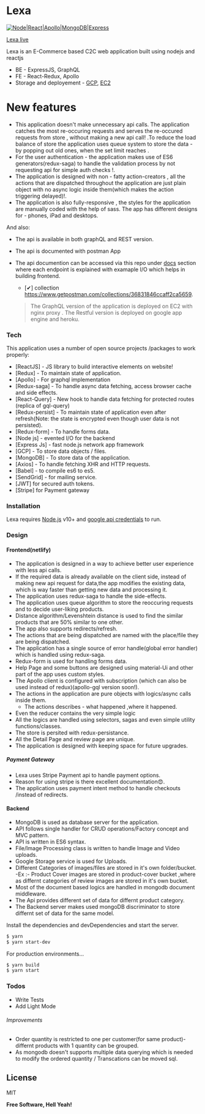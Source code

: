 # Lexa

[![Node|React|Apollo|MongoDB|Express](https://i.imgur.com/EaBcbef.jpg)]()

[Lexa live](https://lexa.netlify.app/)

Lexa is an E-Commerce based C2C web application built using nodejs and reactjs

- BE - ExpressJS, GraphQL
- FE - React-Redux, Apollo
- Storage and deployement - [GCP](https://lexa-api.uc.r.appspot.com/graphql), [EC2](http://ec2-13-233-48-194.ap-south-1.compute.amazonaws.com:4000/)

# New features

- This application doesn't make unnecessary api calls. The application catches the most re-occuring requests and serves the re-occured requests from store , without making a new api call! .To reduce the load balance of store the application uses queue system to store the data - by popping out old ones, when the set limit reaches .
- For the user authentication - the application makes use of ES6 generators(redux-saga) to handle the validation process by not requesting api for simple auth checks !.
- The application is designed with non - fatty action-creators , all the actions that are dispatched throughout the application are just plain object with no async logic inside them(which makes the action triggering delayed)!.
- The application is also fully-responsive , the styles for the application are manually coded with the help of sass. The app has different designs for - phones, iPad and desktops.

And also:

- The api is available in both graphQL and REST version.
- The api is documented with postman App
- The api documention can be accessed via this repo under [docs](https://github.com/praveenNagaraj97-au7/Lexa/tree/master/Docs/API) section where each endpoint is explained with examaple I/O which helps in building frontend.

  - [✔] collection https://www.getpostman.com/collections/36831846ccaff2ca5659.

  > The GraphQL version of the application is deployed on EC2 with nginx proxy .
  > The Restful version is deployed on google app engine and heroku.

### Tech

This application uses a number of open source projects /packages to work properly:

- [ReactJS] - JS library to build interactive elements on website!
- [Redux] - To maintain state of application.
- [Apollo] - For graphql implementation
- [Redux-saga] - To handle async data fetching, access browser cache and side effects.
- [React-Query] - New hook to handle data fetching for protected routes (replica of gql-query)
- [Redux-persist] - To maintain state of application even after refresh(Note: the state is encrypted even though user data is not persisted).
- [Redux-form] - To handle forms data.
- [Node js] - evented I/O for the backend
- [Express Js] - fast node.js network app framework
- [GCP] - To store data objects / files.
- [MongoDB] - To store data of the application.
- [Axios] - To handle fetching XHR and HTTP requests.
- [Babel] - to compile es6 to es5.
- [SendGrid] - for mailing service.
- [JWT] for secured auth tokens.
- [Stripe] for Payment gateway

### Installation

Lexa requires [Node.js](https://nodejs.org/) v10+ and [google api credentials](https://console.cloud.google.com/) to run.

### Design

#### Frontend(netlify)

- The application is designed in a way to achieve better user experience with less api calls.
- If the required data is already available on the client side, instead of making new api request for data,the app modifies the existing data, which is way faster than getting new data and processing it.
- The application uses redux-saga to handle the side-effects.
- The application uses queue algorithm to store the reoccuring requests and to decide user-liking products.
- Distance algorithm/Levenshtein distance is used to find the similar products that are 50% similar to one other.
- The app also supports redirects/refresh.
- The actions that are being dispatched are named with the place/file they are being dispatched.
- The application has a single source of error handle(global error handler) which is handled using redux-saga.
- Redux-form is used for handling forms data.
- Help Page and some buttons are designed using material-Ui and other part of the app uses custom styles.
- The Apollo client is configured with subscription (which can also be used instead of redux)(apollo-gql version soon!).
- The actions in the application are pure objects with logics/async calls inside them.
  - The actions describes - what happened ,where it happened.
- Even the reducer contains the very simple logic
- All the logics are handled using selectors, sagas and even simple utility functions/classes.
- The store is persited with redux-persistance.
- All the Detail Page and review page are unique.
- The application is designed with keeping space for future upgrades.

##### Payment Gateway

- Lexa uses Stripe Payment api to handle payment options.
- Reason for using stripe is there excellent documentation😍.
- The application uses payment intent method to handle checkouts /instead of redirects.

#### Backend

- MongoDB is used as database server for the application.
- API follows single handler for CRUD operations/Factory concept and MVC pattern.
- API is written in ES6 syntax.
- File/Image Processing class is written to handle Image and Video uploads.
- Google Storage service is used for Uploads.
- Different Categories of images/files are stored in it's own folder/bucket.
  -Ex :- Product Cover images are stored in product-cover bucket ,where as differnt categories of review images are stored in it's own bucket.
- Most of the document based logics are handled in mongodb document middleware.
- The Api provides different set of data for differnt product category.
- The Backend server makes used mongoDB discriminator to store differnt set of data for the same model.

Install the dependencies and devDependencies and start the server.

```sh
$ yarn
$ yarn start-dev
```

For production environments...

```sh
$ yarn build
$ yarn start
```

### Todos

- Write Tests
- Add Light Mode

###### Improvements

- Order quantity is restricted to one per customer(for same product)- differnt products with 1 quantity can be grouped.
- As mongodb doesn't supports multiple data querying which is needed to modify the ordered quantity / Transcations can be moved sql.

## License

MIT

**Free Software, Hell Yeah!**
